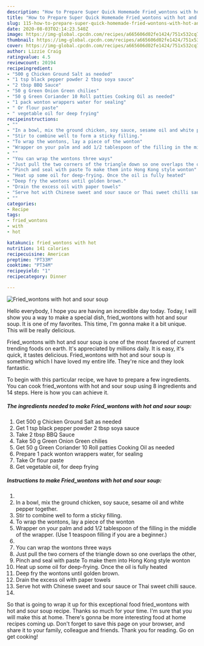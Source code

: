 ```yaml
---
description: "How to Prepare Super Quick Homemade Fried_wontons with hot and sour soup"
title: "How to Prepare Super Quick Homemade Fried_wontons with hot and sour soup"
slug: 115-how-to-prepare-super-quick-homemade-fried-wontons-with-hot-and-sour-soup
date: 2020-08-03T02:14:23.540Z
image: https://img-global.cpcdn.com/recipes/a665606d02fe1424/751x532cq70/fried_wontons-with-hot-and-sour-soup-recipe-main-photo.jpg
thumbnail: https://img-global.cpcdn.com/recipes/a665606d02fe1424/751x532cq70/fried_wontons-with-hot-and-sour-soup-recipe-main-photo.jpg
cover: https://img-global.cpcdn.com/recipes/a665606d02fe1424/751x532cq70/fried_wontons-with-hot-and-sour-soup-recipe-main-photo.jpg
author: Lizzie Craig
ratingvalue: 4.5
reviewcount: 20194
recipeingredient:
- "500 g Chicken Ground Salt as needed"
- "1 tsp black pepper powder 2 tbsp soya sauce"
- "2 tbsp BBQ Sauce"
- "50 g Green Onion Green chilies"
- "50 g Green Coriander 10 Roll patties Cooking Oil as needed"
- "1 pack wonton wrappers water for sealing"
- " Or flour paste"
- " vegetable oil for deep frying"
recipeinstructions:
- ""
- "In a bowl, mix the ground chicken, soy sauce, sesame oil and white pepper together."
- "Stir to combine well to form a sticky filling."
- "To wrap the wontons, lay a piece of the wonton"
- "Wrapper on your palm and add 1/2 tablespoon of the filling in the middle of the wrapper. (Use 1 teaspoon filling if you are a beginner.)"
- ""
- "You can wrap the wontons three ways"
- "Just pull the two corners of the triangle down so one overlaps the other,"
- "Pinch and seal with paste To make them into Hong Kong style wonton"
- "Heat up some oil for deep-frying. Once the oil is fully heated"
- "Deep fry the wontons until golden brown."
- "Drain the excess oil with paper towels"
- "Serve hot with Chinese sweet and sour sauce or Thai sweet chilli sauce."
- ""
categories:
- Recipe
tags:
- fried_wontons
- with
- hot

katakunci: fried_wontons with hot 
nutrition: 141 calories
recipecuisine: American
preptime: "PT33M"
cooktime: "PT34M"
recipeyield: "1"
recipecategory: Dinner

---
```



![Fried_wontons with hot and sour soup](https://img-global.cpcdn.com/recipes/a665606d02fe1424/751x532cq70/fried_wontons-with-hot-and-sour-soup-recipe-main-photo.jpg)

Hello everybody, I hope you are having an incredible day today. Today, I will show you a way to make a special dish, fried_wontons with hot and sour soup. It is one of my favorites. This time, I'm gonna make it a bit unique. This will be really delicious.

Fried_wontons with hot and sour soup is one of the most favored of current trending foods on earth. It's appreciated by millions daily. It is easy, it's quick, it tastes delicious. Fried_wontons with hot and sour soup is something which I have loved my entire life. They're nice and they look fantastic.




To begin with this particular recipe, we have to prepare a few ingredients. You can cook fried_wontons with hot and sour soup using 8 ingredients and 14 steps. Here is how you can achieve it.

<!--inarticleads1-->

##### The ingredients needed to make Fried_wontons with hot and sour soup:

1. Get 500 g Chicken Ground Salt as needed
1. Get 1 tsp black pepper powder 2 tbsp soya sauce
1. Take 2 tbsp BBQ Sauce
1. Take 50 g Green Onion Green chilies
1. Get 50 g Green Coriander 10 Roll patties Cooking Oil as needed
1. Prepare 1 pack wonton wrappers water, for sealing
1. Take  Or flour paste
1. Get  vegetable oil, for deep frying




<!--inarticleads2-->

##### Instructions to make Fried_wontons with hot and sour soup:

1. 
1. In a bowl, mix the ground chicken, soy sauce, sesame oil and white pepper together.
1. Stir to combine well to form a sticky filling.
1. To wrap the wontons, lay a piece of the wonton
1. Wrapper on your palm and add 1/2 tablespoon of the filling in the middle of the wrapper. (Use 1 teaspoon filling if you are a beginner.)
1. 
1. You can wrap the wontons three ways
1. Just pull the two corners of the triangle down so one overlaps the other,
1. Pinch and seal with paste To make them into Hong Kong style wonton
1. Heat up some oil for deep-frying. Once the oil is fully heated
1. Deep fry the wontons until golden brown.
1. Drain the excess oil with paper towels
1. Serve hot with Chinese sweet and sour sauce or Thai sweet chilli sauce.
1. 




So that is going to wrap it up for this exceptional food fried_wontons with hot and sour soup recipe. Thanks so much for your time. I'm sure that you will make this at home. There's gonna be more interesting food at home recipes coming up. Don't forget to save this page on your browser, and share it to your family, colleague and friends. Thank you for reading. Go on get cooking!

